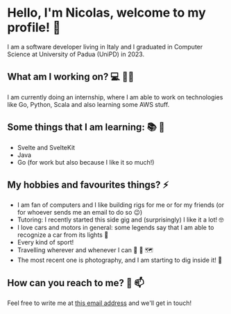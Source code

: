 # Hello, I'm Nicolas, welcome to my profile! 👋
I am a software developer living in Italy and I graduated in Computer Science at University of Padua (UniPD) in 2023.
## What am I working on? 💻 👷‍♂️
I am currently doing an internship, where I am able to work on technologies like Go, Python, Scala and also learning some AWS stuff.
## Some things that I am learning: 📚 🌱
- Svelte and SvelteKit
- Java
- Go (for work but also because I like it so much!)
## My hobbies and favourites things? ⚡
- I am fan of computers and I like building rigs for me or for my friends (or for whoever sends me an email to do so 😉)
- Tutoring: I recently started this side gig and (surprisingly) I like it a lot! 🤓
- I love cars and motors in general: some legends say that I am able to recognize a car from its lights 👀
- Every kind of sport!
- Travelling wherever and whenever I can 🛫 🧳 🗺️
- The most recent one is photography, and I am starting to dig inside it! 📸
## How can you reach to me? 🤔 📫
Feel free to write me at [this email address](mailto:alberti.nicolas00@gmail.com) and we'll get in touch!

